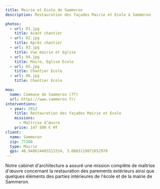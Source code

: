 ```yaml
---
title: Mairie et Ecole de Sammeron
description: Restauration des façades Mairie et Ecole à Sammeron

photos:
  - url: 01.jpg
    title: Avant chantier
  - url: 02.jpg
    title: Après chantier
  - url: 03.jpg
    title: Vue mairie et église
  - url: 04.jpg
    title: Maire, Eglise Ecole
  - url: 05.jpg
    title: Chantier Ecole
  - url: 06.jpg
    title: Chantier Ecole

moa:
  name: Commune de Sammeron (77)
  url: https://www.sammeron.fr/
interventions:
  - year: 2012
    title: Restauration des façades Mairie et Ecole
    missions:
      - Maîtrise d’œuvre
    price: 147 500 € HT
client:
  name: Sammeron
  zip: 77260
  type: Mairie
  gps: 48.948624485513314, 3.0863119871652978
---
```


Notre cabinet d'architecture a assuré une mission complète de maîtrise d'œuvre
concernant la restauration des parements extérieurs ainsi que quelques éléments
des parties intérieures de l'école et de la mairie de Sammeron.
